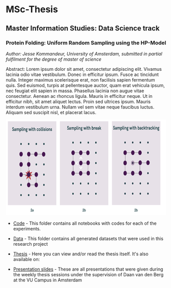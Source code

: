# MSc-Thesis
## Master Information Studies: Data Science track

### Protein Folding: Uniform Random Sampling using the HP-Model
*Author: Jesse Kommandeur, University of Amsterdam, submitted in partial fulfilment for the degree of master of science*

Abstract: Lorem ipsum dolor sit amet, consectetur adipiscing elit. Vivamus lacinia odio vitae vestibulum. Donec in efficitur ipsum. Fusce ac tincidunt nulla. Integer maximus scelerisque erat, non facilisis sapien fermentum quis. Sed euismod, turpis at pellentesque auctor, quam erat vehicula ipsum, nec feugiat elit sapien in massa. Phasellus lacinia non augue vitae consectetur. Aenean ac rhoncus ligula. Mauris in efficitur neque. Ut in efficitur nibh, sit amet aliquet lectus. Proin sed ultrices ipsum. Mauris interdum vestibulum urna. Nullam vel sem vitae neque faucibus luctus. Aliquam sed suscipit nisl, et placerat lacus.

<p align="center">
<img src="https://github.com/jessekommandeur/Protein-Folding/blob/main/Thesis/frontpage.png" width="600" height="300">



- [Code](https://github.com/jessekommandeur/Protein-Folding/edit/main/Code) - This folder contains all notebooks with codes for each of the experiments.

- [Data](https://github.com/jessekommandeur/Protein-Folding/edit/main/Data) - This folder contains all generated datasets that were used in this research project

- [Thesis](https://github.com/jessekommandeur/Protein-Folding/edit/main/Thesis/) - Here you can view and/or read the thesis itself. It's also available on: 

- [Presentation slides](https://github.com/jessekommandeur/Protein-Folding/tree/main/Presentation%20slides) - These are all presentations that were given during the weekly thesis sessions under the supervision of Daan van den Berg at the VU Campus in Amsterdam
